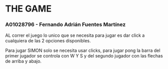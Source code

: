 # THE GAME
### A01028796 - Fernando Adrián Fuentes Martínez


AL correr el juego lo unico que se necesita para jugar es dar click a cualquiera de las 2 opciones disponibles.

Para jugar SIMON solo se necesita usar clicks, para jugar pong la barra del primer jugador se controla con W Y S y del segundo jugador con las flechas de arriba y abajo.
